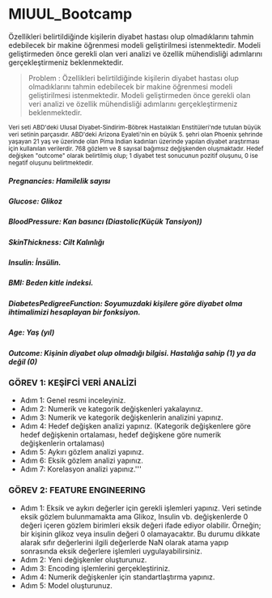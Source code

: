 # MIUUL_Bootcamp

  Özellikleri belirtildiğinde kişilerin diyabet hastası olup olmadıklarını tahmin edebilecek bir makine öğrenmesi modeli geliştirilmesi istenmektedir. Modeli geliştirmeden önce gerekli olan veri analizi ve özellik mühendisliği adımlarını gerçekleştirmeniz beklenmektedir.
  > Problem : Özellikleri belirtildiğinde kişilerin diyabet hastası olup olmadıklarını tahmin edebilecek bir makine
 öğrenmesi modeli geliştirilmesi istenmektedir. Modeli geliştirmeden önce gerekli olan veri analizi ve özellik
 mühendisliği adımlarını gerçekleştirmeniz beklenmektedir.

<sub>Veri seti ABD'deki Ulusal Diyabet-Sindirim-Böbrek Hastalıkları Enstitüleri'nde tutulan büyük veri setinin
parçasıdır. ABD'deki Arizona Eyaleti'nin en büyük 5. şehri olan Phoenix şehrinde yaşayan 21 yaş ve üzerinde olan
Pima Indian kadınları üzerinde yapılan diyabet araştırması için kullanılan verilerdir. 768 gözlem ve 8 sayısal
bağımsız değişkenden oluşmaktadır. Hedef değişken "outcome" olarak belirtilmiş olup; 1 diyabet test sonucunun
pozitif oluşunu, 0 ise negatif oluşunu belirtmektedir.</sub>

##### Pregnancies: Hamilelik sayısı
##### Glucose: Glikoz
##### BloodPressure: Kan basıncı (Diastolic(Küçük Tansiyon))
##### SkinThickness: Cilt Kalınlığı
##### Insulin: İnsülin.
##### BMI: Beden kitle indeksi.
##### DiabetesPedigreeFunction: Soyumuzdaki kişilere göre diyabet olma ihtimalimizi hesaplayan bir fonksiyon.
##### Age: Yaş (yıl)
##### Outcome: Kişinin diyabet olup olmadığı bilgisi. Hastalığa sahip (1) ya da değil (0)

### GÖREV 1: KEŞİFCİ VERİ ANALİZİ
-  Adım 1: Genel resmi inceleyiniz.
-  Adım 2: Numerik ve kategorik değişkenleri yakalayınız.
-  Adım 3:  Numerik ve kategorik değişkenlerin analizini yapınız.
-  Adım 4: Hedef değişken analizi yapınız. (Kategorik değişkenlere göre hedef değişkenin ortalaması, hedef değişkene göre numerik değişkenlerin ortalaması)
 - Adım 5: Aykırı gözlem analizi yapınız.
 - Adım 6: Eksik gözlem analizi yapınız.
- Adım 7: Korelasyon analizi yapınız.'''
    
###    GÖREV 2: FEATURE ENGINEERING
- Adım 1:  Eksik ve aykırı değerler için gerekli işlemleri yapınız. Veri setinde eksik gözlem bulunmamakta
ama Glikoz, Insulin vb. değişkenlerde 0 değeri içeren gözlem birimleri eksik değeri ifade ediyor olabilir.
Örneğin; bir kişinin glikoz veya insulin değeri 0 olamayacaktır. Bu durumu dikkate alarak sıfır değerlerini ilgili
  değerlerde NaN olarak atama yapıp sonrasında eksik değerlere
   işlemleri uygulayabilirsiniz.
 - Adım 2: Yeni değişkenler oluşturunuz.
- Adım 3:  Encoding işlemlerini gerçekleştiriniz.
- Adım 4: Numerik değişkenler için standartlaştırma yapınız.
- Adım 5: Model oluşturunuz.


